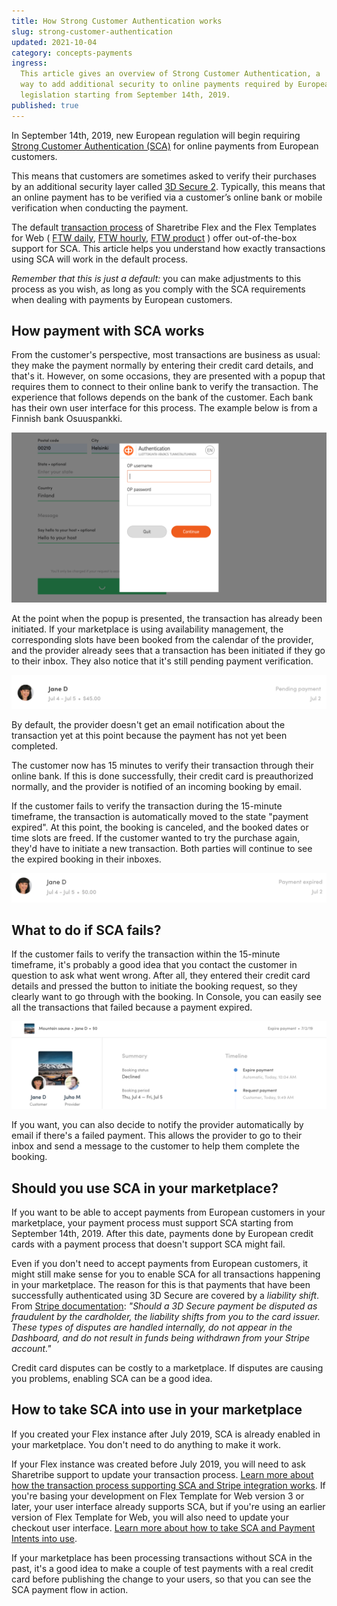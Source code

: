```yaml
---
title: How Strong Customer Authentication works
slug: strong-customer-authentication
updated: 2021-10-04
category: concepts-payments
ingress:
  This article gives an overview of Strong Customer Authentication, a
  way to add additional security to online payments required by European
  legislation starting from September 14th, 2019.
published: true
---
```


In September 14th, 2019, new European regulation will begin requiring
[Strong Customer Authentication (SCA)](https://stripe.com/guides/strong-customer-authentication)
for online payments from European customers.

This means that customers are sometimes asked to verify their purchases
by an additional security layer called
[3D Secure 2](https://stripe.com/gb/guides/3d-secure-2). Typically, this
means that an online payment has to be verified via a customer’s online
bank or mobile verification when conducting the payment.

The default
[transaction process](/concepts/transaction-process/)
of Sharetribe Flex and the Flex Templates for Web (
[FTW daily](https://github.com/sharetribe/ftw-daily),
[FTW hourly](https://github.com/sharetribe/ftw-hourly),
[FTW product](https://github.com/sharetribe/ftw-product) ) offer
out-of-the-box support for SCA. This article helps you understand how
exactly transactions using SCA will work in the default process.

_Remember that this is just a default:_ you can make adjustments to this
process as you wish, as long as you comply with the SCA requirements
when dealing with payments by European customers.

## How payment with SCA works

From the customer's perspective, most transactions are business as
usual: they make the payment normally by entering their credit card
details, and that's it. However, on some occasions, they are presented
with a popup that requires them to connect to their online bank to
verify the transaction. The experience that follows depends on the bank
of the customer. Each bank has their own user interface for this
process. The example below is from a Finnish bank Osuuspankki.

![SCA in action](sca_op_authentication.png 'SCA in action')

At the point when the popup is presented, the transaction has already
been initiated. If your marketplace is using availability management,
the corresponding slots have been booked from the calendar of the
provider, and the provider already sees that a transaction has been
initiated if they go to their inbox. They also notice that it's still
pending payment verification.

![Pending payment](sca_pending_payment.png 'Pending payment')

By default, the provider doesn't get an email notification about the
transaction yet at this point because the payment has not yet been
completed.

The customer now has 15 minutes to verify their transaction through
their online bank. If this is done successfully, their credit card is
preauthorized normally, and the provider is notified of an incoming
booking by email.

If the customer fails to verify the transaction during the 15-minute
timeframe, the transaction is automatically moved to the state "payment
expired". At this point, the booking is canceled, and the booked dates
or time slots are freed. If the customer wanted to try the purchase
again, they'd have to initiate a new transaction. Both parties will
continue to see the expired booking in their inboxes.

![Payment expired](sca_payment_expired.png 'Payment expired')

## What to do if SCA fails?

If the customer fails to verify the transaction within the 15-minute
timeframe, it's probably a good idea that you contact the customer in
question to ask what went wrong. After all, they entered their credit
card details and pressed the button to initiate the booking request, so
they clearly want to go through with the booking. In Console, you can
easily see all the transactions that failed because a payment expired.

![Expired payment in Console](sca_console.png 'Expired payment in Console')

If you want, you can also decide to notify the provider automatically by
email if there's a failed payment. This allows the provider to go to
their inbox and send a message to the customer to help them complete the
booking.

## Should you use SCA in your marketplace?

If you want to be able to accept payments from European customers in
your marketplace, your payment process must support SCA starting from
September 14th, 2019. After this date, payments done by European credit
cards with a payment process that doesn't support SCA might fail.

Even if you don't need to accept payments from European customers, it
might still make sense for you to enable SCA for all transactions
happening in your marketplace. The reason for this is that payments that
have been successfully authenticated using 3D Secure are covered by a
_liability shift_. From
[Stripe documentation](https://stripe.com/docs/payments/3d-secure#disputed-payments):
_"Should a 3D Secure payment be disputed as fraudulent by the
cardholder, the liability shifts from you to the card issuer. These
types of disputes are handled internally, do not appear in the
Dashboard, and do not result in funds being withdrawn from your Stripe
account."_

Credit card disputes can be costly to a marketplace. If disputes are
causing you problems, enabling SCA can be a good idea.

## How to take SCA into use in your marketplace

If you created your Flex instance after July 2019, SCA is already
enabled in your marketplace. You don't need to do anything to make it
work.

If your Flex instance was created before July 2019, you will need to ask
Sharetribe support to update your transaction process.
[Learn more about how the transaction process supporting SCA and Stripe integration works](/concepts/payment-intents/).
If you're basing your development on Flex Template for Web version 3 or
later, your user interface already supports SCA, but if you're using an
earlier version of Flex Template for Web, you will also need to update
your checkout user interface.
[Learn more about how to take SCA and Payment Intents into use](/how-to/enable-payment-intents/).

If your marketplace has been processing transactions without SCA in the
past, it's a good idea to make a couple of test payments with a real
credit card before publishing the change to your users, so that you can
see the SCA payment flow in action.
